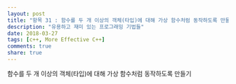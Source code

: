 ```yaml
---
layout: post
title: "항목 31 : 함수를 두 개 이상의 객체(타입)에 대해 가상 함수처럼 동작하도록 만들기"
description: "유용하고 재미 있는 프로그래밍 기법들"
date: 2018-03-27
tags: [c++, More Effective C++]
comments: true
share: true
---
```


함수를 두 개 이상의 객체(타입)에 대해 가상 함수처럼 동작하도록 만들기